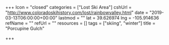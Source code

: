 +++
Icon = "closed"
categories = ["Lost Ski Area"]
cshUrl = "http://www.coloradoskihistory.com/lost/rainbowvalley.html"
date = "2019-03-13T06:00:00+00:00"
lastmod = ""
lat = 39.626974
lng = -105.914636
refName = ""
refUrl = ""
resources = []
tags = ["skiing", "winter"]
title = "Porcupine Gulch"

+++
